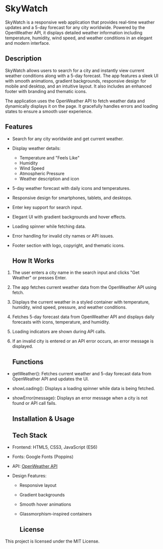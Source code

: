 # SkyWatch
SkyWatch is a responsive web application that provides real-time weather updates and a 5-day forecast for any city worldwide. Powered by the OpenWeather API, it displays detailed weather information including temperature, humidity, wind speed, and weather conditions in an elegant and modern interface.

## Description
SkyWatch allows users to search for a city and instantly view current weather conditions along with a 5-day forecast. The app features a sleek UI with smooth animations, gradient backgrounds, responsive design for mobile and desktop, and an intuitive layout. It also includes an enhanced footer with branding and thematic icons.

The application uses the OpenWeather API to fetch weather data and dynamically displays it on the page. It gracefully handles errors and loading states to ensure a smooth user experience.

## Features
- Search for any city worldwide and get current weather.  
- Display weather details:  
  - Temperature and "Feels Like"  
  - Humidity  
  - Wind Speed  
  - Atmospheric Pressure  
  - Weather description and icon  
- 5-day weather forecast with daily icons and temperatures.  
- Responsive design for smartphones, tablets, and desktops.  
- Enter key support for search input.  
- Elegant UI with gradient backgrounds and hover effects.  
- Loading spinner while fetching data.  
- Error handling for invalid city names or API issues.  
- Footer section with logo, copyright, and thematic icons.

  ## How It Works
1. The user enters a city name in the search input and clicks "Get Weather" or presses Enter.  
2. The app fetches current weather data from the OpenWeather API using fetch.  
3. Displays the current weather in a styled container with temperature, humidity, wind speed, pressure, and weather conditions.  
4. Fetches 5-day forecast data from OpenWeather API and displays daily forecasts with icons, temperature, and humidity.  
5. Loading indicators are shown during API calls.  
6. If an invalid city is entered or an API error occurs, an error message is displayed.

   ## Functions
- getWeather(): Fetches current weather and 5-day forecast data from OpenWeather API and updates the UI.  
- showLoading(): Displays a loading spinner while data is being fetched.  
- showError(message): Displays an error message when a city is not found or API call fails.

  ## Installation & Usage

  ## Tech Stack
- Frontend: HTML5, CSS3, JavaScript (ES6)  
- Fonts: Google Fonts (Poppins)  
- API: [OpenWeather API](https://openweathermap.org/api)  
- Design Features:  
  - Responsive layout  
  - Gradient backgrounds  
  - Smooth hover animations  
  - Glassmorphism-inspired containers
 
    ## License
This project is licensed under the MIT License.
 
    
